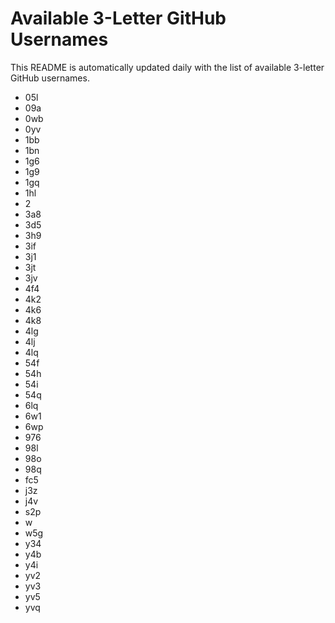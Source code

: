 # Available 3-Letter GitHub Usernames

This README is automatically updated daily with the list of available 3-letter GitHub usernames.

- 05l
- 09a
- 0wb
- 0yv
- 1bb
- 1bn
- 1g6
- 1g9
- 1gq
- 1hl
- 2
- 3a8
- 3d5
- 3h9
- 3if
- 3j1
- 3jt
- 3jv
- 4f4
- 4k2
- 4k6
- 4k8
- 4lg
- 4lj
- 4lq
- 54f
- 54h
- 54i
- 54q
- 6lq
- 6w1
- 6wp
- 976
- 98l
- 98o
- 98q
- fc5
- j3z
- j4v
- s2p
- w
- w5g
- y34
- y4b
- y4i
- yv2
- yv3
- yv5
- yvq
